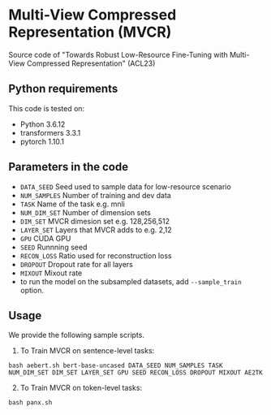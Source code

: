 # Multi-View Compressed Representation (MVCR)
Source code of "Towards Robust Low-Resource Fine-Tuning with Multi-View Compressed Representation" (ACL23)


## Python requirements
This code is tested on:
- Python 3.6.12
- transformers  3.3.1
- pytorch 1.10.1

  
## Parameters in the code 
* ```DATA_SEED``` Seed used to sample data for low-resource scenario
* ```NUM_SAMPLES``` Number of training and dev data
* ```TASK``` Name of the task e.g. mnli
* ```NUM_DIM_SET``` Number of dimension sets
* ```DIM_SET``` MVCR dimesion set e.g. 128,256,512
* ```LAYER_SET``` Layers that MVCR adds to e.g. 2,12
* ```GPU``` CUDA GPU
* ```SEED``` Runnning seed
* ```RECON_LOSS``` Ratio used for reconstruction loss
* ```DROPOUT``` Dropout rate for all layers
* ```MIXOUT``` Mixout rate
* to run the model on the subsampled datasets, add ```--sample_train``` option.

## Usage
We provide the following sample scripts.


1. To Train MVCR on sentence-level tasks:
```
bash aebert.sh bert-base-uncased DATA_SEED NUM_SAMPLES TASK NUM_DIM_SET DIM_SET LAYER_SET GPU SEED RECON_LOSS DROPOUT MIXOUT AE2TK
```

2. To Train MVCR on token-level tasks:
```
bash panx.sh
```